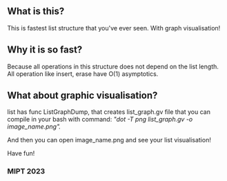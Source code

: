 <h2> What is this? </h2>
<p>This is fastest list structure that you've ever seen. With graph visualisation!</p>
<h2> Why it is so fast? </h2>
<p>Because all operations in this structure does not depend on the list length. All operation like insert, erase have O(1) asymptotics.</p>
<h2> What about graphic visualisation? </h2>
list has func ListGraphDump, that creates list_graph.gv file that you can compile in your bash with command:
<i>"dot -T png list_graph.gv -o image_name.png".</i> 
<p>And then you can open image_name.png and see your list visualisation!</p>
<p>Have fun!</p>
<h3> MIPT 2023 </h3>
